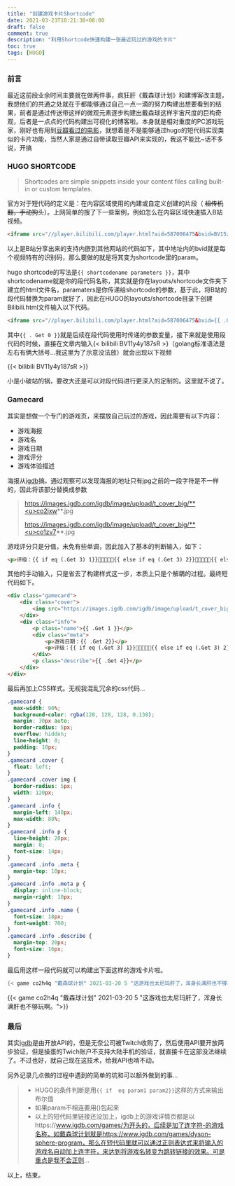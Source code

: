 ```yaml
---
title: "创建游戏卡片Shortcode"
date: 2021-03-23T10:21:30+08:00
draft: false
comment: true
description: "利用Shortcode快速构建一张最近玩过的游戏的卡片"
toc: true
tags: [HUGO]
---
```


### 前言

最近这前段业余时间主要就在做两件事，疯狂肝《戴森球计划》和建博客改主题，我想他们的共通之处就在于都能够通过自己一点一滴的努力构建出想要看到的结果，前者是通过传送带这样的微观元素逐步构建出戴森球这样宇宙尺度的巨构奇观，后者是一点点的代码构建出可视化的博客啦。本身就是相对重度的PC游戏玩家，刚好也有用到[豆瓣看过的电影](https://mufeng.me/post/have-seen-the-film)，就想着是不是能够通过hugo的短代码实现类似的卡片功能，当然人家是通过自带读取豆瓣API来实现的，我这不能比~话不多说，开搞

### HUGO SHORTCODE

> Shortcodes are simple snippets inside your content files calling built-in or custom templates.

官方对于短代码的定义是：在内容区域使用的内建或自定义创建的片段（ ~~祖传机翻，手动狗头~~）。上网简单的搜了下一些案例，例如怎么在内容区域快速插入B站视频。

```html
<iframe src="//player.bilibili.com/player.html?aid=587006475&bvid=BV15z4y117Eq&cid=309758932&page=1" scrolling="no" border="0" frameborder="no" framespacing="0" allowfullscreen="true"> </iframe>
```

以上是B站分享出来的支持内嵌到其他网站的代码如下，其中地址内的bvid就是每个视频特有的识别码，那么要做的就是将其变为shortcode里的param。

hugo shortcode的写法是`{{ shortcodename parameters }}`，其中shortcodename就是你的段代码名称，其实就是你在layouts/shortcode文件夹下建立的html文件名，paramaters是你传递给shortcode的参数，基于此，将B站的段代码替换为param就好了，因此在HUGO的layouts/shortcode目录下创建Bilibili.html文件输入以下代码。

```html
<iframe src="//player.bilibili.com/player.html?aid=587006475&bvid={{ .Get 0 }}&cid=309758932&page=1" scrolling="no" border="0" frameborder="no" framespacing="0" allowfullscreen="true"> </iframe>
```

其中`{{ . Get 0 }}`就是后续在段代码使用时传递的参数变量，接下来就是使用段代码的时候，直接在文章内输入{< bilibili BV11y4y187sR >}（golang标准语法是左右有俩大括号...我这里为了示意没法放）就会出现以下视频

{{< bilibili BV11y4y187sR >}}

小是小破站的锅，要改大还是可以对段代码进行更深入的定制的。这里就不说了。

### Gamecard

其实是想做一个专门的游戏页，来摆放自己玩过的游戏，因此需要有以下内容：

+ 游戏海报
+ 游戏名
+ 游戏日期
+ 游戏评分
+ 游戏体验描述

海报从[igdb](https://www.igdb.com/)搞，通过观察可以发现海报的地址只有jpg之前的一段字符是不一样的，因此将该部分替换成参数

> https://images.igdb.com/igdb/image/upload/t_cover_big/**<u>co2jxw</u>**.jpg
>
> https://images.igdb.com/igdb/image/upload/t_cover_big/**<u>co1zv7</u>**.jpg


游戏评分只是分值，未免有些单调，因此加入了基本的判断输入，如下：

```html
<p>评级：{{ if eq (.Get 3) 1}}🌝🌑🌑🌑🌑{{ else if eq (.Get 3) 2}}🌝🌝🌑🌑🌑{{ else if eq (.Get 3) 3}}🌝🌝🌝🌑🌑{{ else if eq (.Get 3) 4}}🌝🌝🌝🌝🌑{{ else if eq (.Get 3) 5}}🌝🌝🌝🌝🌝{{ end }}</p>
```

其他的手动输入，只是省去了构建样式这一步，本质上只是个解耦的过程。最终短代码如下。

```html
<div class="gamecard">
    <div class="cover">
        <img src="https://images.igdb.com/igdb/image/upload/t_cover_big/{{ .Get 0 }}.jpg">
    </div>  
    <div class="info">
        <p class="name">{{ .Get 1 }}</p>
        <div class="meta">
            <p>游戏日期：{{ .Get 2}}</p>
            <p>评级：{{ if eq (.Get 3) 1}}🌝🌑🌑🌑🌑{{ else if eq (.Get 3) 2}}🌝🌝🌑🌑🌑{{ else if eq (.Get 3) 3}}🌝🌝🌝🌑🌑{{ else if eq (.Get 3) 4}}🌝🌝🌝🌝🌑{{ else if eq (.Get 3) 5}}🌝🌝🌝🌝🌝{{ end }}</p>
        </div>
        <p class="describe">{{ .Get 4}}</p>
    </div>
</div>
```

最后再加上CSS样式。无视我混乱冗余的css代码...

```css
.gamecard {
  max-width: 90%;
  background-color: rgba(128, 128, 128, 0.138);
  margin: 30px auto;
  border-radius: 5px;
  overflow: hidden;
  line-height: 0;
  padding: 10px;
}
.gamecard .cover {
  float: left;
}
.gamecard .cover img {
  border-radius: 5px;
  width: 120px;
}
.gamecard .info {
  margin-left: 140px;
  max-width: 80%;
}
.gamecard .info p {
  line-height: 20px;
  margin: 0;
  font-size: 14px;
}
.gamecard .info .meta {
  margin-top: 10px;
}
.gamecard .info .meta p {
  display: inline-block;
  margin-right: 10px;
}
.gamecard .info .name {
  font-size: 18px;
  font-weight: 700;
}
.gamecard .info .describe {
  margin-top: 20px;
  font-size: 16px;
}

```

最后用这样一段代码就可以构建出下面这样的游戏卡片啦。

```go
{< game co2h4q "戴森球计划" 2021-03-20 5 "这游戏也太尼玛肝了，浑身长满肝也不够玩啊。">}
```



{{< game co2h4q "戴森球计划" 2021-03-20 5 "这游戏也太尼玛肝了，浑身长满肝也不够玩啊。">}}

### 最后

其实[igdb](https://www.igdb.com/)是由开放API的，但是无奈公司被Twitch收购了，然后使用API要开放两步验证，但是操蛋的Twich账户不支持大陆手机的验证，就直接卡在这部没法继续了。不过也好，就自己现在这技术，给我API也啃不动。

另外记录几点做的过程中遇到的简单的坑和可以额外做到的事...

> + HUGO的条件判断是用`{{ if  eq param1 param2}}`这样的方式来输出布尔值
> + 如果param不相连要用()包起来
> + 以上的短代码里链接还没加上，igdb上的游戏详情页都是以https://www.igdb.com/games/为开头的，后续是加了连字符-的游戏名称，如戴森球计划就是https://www.igdb.com/games/dyson-sphere-program，那么在短代码里就可以通过正则表达式来将输入的游戏名自动加上连字符，来达到将游戏名转变为跳转链接的效果。可是重点是我不会正则...

以上，结束。
